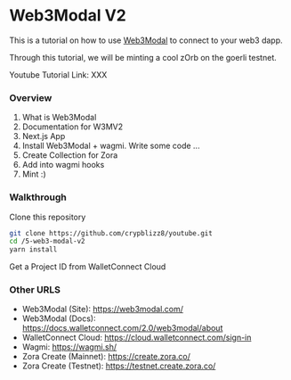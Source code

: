 # Web3Modal V2

This is a tutorial on how to use [Web3Modal](http://web3modal.com/) to connect to your web3 dapp.

Through this tutorial, we will be minting a cool zOrb on the goerli testnet.

Youtube Tutorial Link: XXX

### Overview

1. What is Web3Modal
2. Documentation for W3MV2
3. Next.js App
4. Install Web3Modal + wagmi.
	Write some code ...
6. Create Collection for Zora
7. Add into wagmi hooks
8. Mint :)

### Walkthrough
Clone this repository

```bash
git clone https://github.com/crypblizz8/youtube.git
cd /5-web3-modal-v2
yarn install
```

Get a Project ID from WalletConnect Cloud

### Other URLS 
- Web3Modal (Site): https://web3modal.com/
- Web3Modal (Docs): https://docs.walletconnect.com/2.0/web3modal/about 
- WalletConnect Cloud: https://cloud.walletconnect.com/sign-in
- Wagmi: https://wagmi.sh/
- Zora Create (Mainnet): https://create.zora.co/
- Zora Create (Testnet): https://testnet.create.zora.co/
